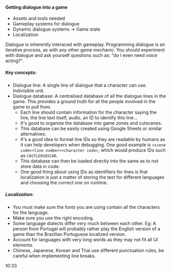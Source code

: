 #### Getting dialogue into a game

- Assets and tools needed
- Gameplay systems for dialogue
- Dynamic dialogue systems -> Game state
- Localization



Dialogue is inherently interaced with gameplay. Programming dialogue is an iterative process, as with any other game mechanic. You should experiment with dialogue and ask yourself questions such as: "do I even need voice acting?".

##### Key concepts:

- Dialogue line: A single line of dialogue that a character can use. Indivisible unit.
- Dialogue database: A centralised database of all the dialogue lines in the game. This provides a ground truth for all the people involved in the game to pull from.
  - Each line should contain information for the character saying the line, the line text itself, audio, an ID to identify this line...
  - It's good to organize the database into game zones and cutscenes.
  - This database can be easily created using Google Sheets or similar alternatives.
  - It's a good idea to format line IDs so they are readable by humans as it can help developers when debugging. One good example is ```<scene code><line number><character code>```, which would produce IDs such as ```CASTLE01OSCAR```.
  - This database can then be loaded directly into the same as to not store data in code.
  - One good thing about using IDs as identifiers for lines is that localization is just a matter of storing the text for different languages and choosing the correct one on runtime.



##### Localization:

- You must make sure the fonts you are using contain all the characters for the language.
- Make sure you use the right encoding.
- Some language dialects differ very much between each other. Eg: A person from Portugal will probably rather play the English version of a game than the Brazilian Portuguese localized version.
- Account for languages with very long words as they may not fit all UI elements.
- Chinese, Japanese, Korean and Thai use different punctuation rules, be careful when implementing line breaks.



10:33



[1]: https://www.youtube.com/watch?v=0hMiPBe_VRc	"Dialogue Systems in Double Fine Games"



